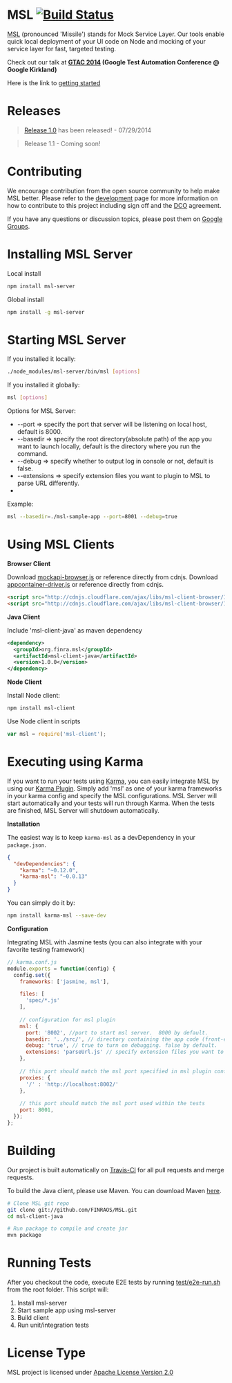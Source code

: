 MSL [![Build Status](https://secure.travis-ci.org/FINRAOS/MSL.png?branch=master)](http://travis-ci.org/FINRAOS/MSL)
===

[MSL](http://finraos.github.io/MSL/) (pronounced 'Missile') stands for Mock Service Layer. Our tools enable quick local deployment of your UI code on Node and mocking of your service layer for fast, targeted testing.

Check out our talk at **[GTAC 2014](http://www.youtube.com/watch?v=RAEunk0zWB0) (Google Test Automation Conference @ Google Kirkland)**

Here is the link to [getting started](http://finraos.github.io/MSL/gettingstarted.html)

Releases
========
>[Release 1.0](https://github.com/FINRAOS/MSL/releases/tag/msl-client-java-1.0.0) has been released! - 07/29/2014

>Release 1.1 - Coming soon!

Contributing
=============
We encourage contribution from the open source community to help make MSL better. Please refer to the [development](http://finraos.github.io/MSL/contribute.html) page for more information on how to contribute to this project including sign off and the [DCO](https://github.com/FINRAOS/MSL/blob/master/DCO) agreement.

If you have any questions or discussion topics, please post them on [Google Groups](https://groups.google.com/forum/#!forum/msl_os).

Installing MSL Server
======================
Local install
```bash
npm install msl-server
```

Global install
```bash
npm install -g msl-server
```

Starting MSL Server
=====================
If you installed it locally:
```bash
./node_modules/msl-server/bin/msl [options]
```

If you installed it globally:
```bash
msl [options]
```

Options for MSL Server:
* --port => specify the port that server will be listening on local host, default is 8000.
* --basedir => specify the root directory(absolute path) of the app you want to launch locally, default is the directory where you run the command.
* --debug => specify whether to output log in console or not, default is false.
* --extensions => specify extension files you want to plugin to MSL to parse URL differently.
* 
Example:
```bash
msl --basedir=./msl-sample-app --port=8001 --debug=true
```

Using MSL Clients
==================
**Browser Client**

Download [mockapi-browser.js](http://cdnjs.cloudflare.com/ajax/libs/msl-client-browser/1.0.5/mockapi-browser.js) or reference directly from cdnjs.
Download [appcontainer-driver.js](http://cdnjs.cloudflare.com/ajax/libs/msl-client-browser/1.0.5/appcontainer-driver.js) or reference directly from cdnjs.
```html
<script src="http://cdnjs.cloudflare.com/ajax/libs/msl-client-browser/1.0.5/mockapi-browser.min.js"></script>
<script src="http://cdnjs.cloudflare.com/ajax/libs/msl-client-browser/1.0.5/appcontainer-driver.min.js"></script>
```

**Java Client**

Include 'msl-client-java' as maven dependency 
```xml
<dependency>
  <groupId>org.finra.msl</groupId>
  <artifactId>msl-client-java</artifactId>
  <version>1.0.0</version>
</dependency>
```

**Node Client**

Install Node client:
```bash
npm install msl-client
```
Use Node client in scripts
```js
var msl = require('msl-client');
```

Executing using Karma
======================
If you want to run your tests using [Karma](http://karma-runner.github.io/0.12/index.html), you can easily integrate MSL by using our [Karma Plugin](https://www.npmjs.org/package/karma-msl).  Simply add 'msl' as one of your karma frameworks in your karma config and specify the MSL configurations.  MSL Server will start automatically and your tests will run through Karma.  When the tests are finished, MSL Server will shutdown automatically. 

**Installation**

The easiest way is to keep `karma-msl` as a devDependency in your `package.json`.

```json
{
  "devDependencies": {
    "karma": "~0.12.0",
    "karma-msl": "~0.0.13"
  }
}
```

You can simply do it by:
```bash
npm install karma-msl --save-dev
```

**Configuration**

Integrating MSL with Jasmine tests (you can also integrate with your favorite testing framework)
```js
// karma.conf.js
module.exports = function(config) {
  config.set({
    frameworks: ['jasmine, msl'],

    files: [
      'spec/*.js'
    ],
    
    // configuration for msl plugin
    msl: {
      port: '8002', //port to start msl server.  8000 by default.
      basedir: '../src/', // directory containing the app code (front-end code under test).  current dir by default.
      debug: 'true', // true to turn on debugging. false by default.
      extensions: 'parseUrl.js' // specify extension files you want to plugin to MSL to parse URL differently.
    },
    
    // this port should match the msl port specified in msl plugin config
    proxies: {
      '/' : 'http://localhost:8002/'
    },
    
    // this port should match the msl port used within the tests
    port: 8001,
  });
};
```

Building
=========
Our project is built automatically on [Travis-CI](https://travis-ci.org/FINRAOS/MSL) for all pull requests and merge requests.

To build the Java client, please use Maven. You can download Maven [here](http://maven.apache.org/download.cgi).
```sh
# Clone MSL git repo
git clone git://github.com/FINRAOS/MSL.git
cd msl-client-java

# Run package to compile and create jar
mvn package
```

Running Tests
==============
After you checkout the code, execute E2E tests by running [test/e2e-run.sh](https://github.com/FINRAOS/MSL/blob/master/test/e2e-run.sh) from the root folder.  This script will:

1. Install msl-server
2. Start sample app using msl-server
3. Build client
4. Run unit/integration tests

License Type
=============
MSL project is licensed under [Apache License Version 2.0](http://www.apache.org/licenses/LICENSE-2.0)

